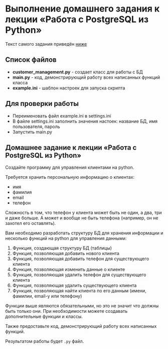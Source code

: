 # Выполнение домашнего задания к лекции «Работа с PostgreSQL из Python»
Текст самого задания приведён [ниже](#домашнее-задание-к-лекции-«работа-с-postgresql-из-python»)

## Список файлов
- **customer_management.py** - создает класс для работы с БД
- **main.py** - код, демонстрирующий работу всех написанных функций класса
- **example.ini** - шаблон настроек для запуска скрипта 

## Для проверки работы
- Переименовать файл example.ini в settings.ini
- В файле settings.ini заполнить значения настоек: название БД, имя пользователя, пароль
- Запустить main.py

## Домашнее задание к лекции «Работа с PostgreSQL из Python»

Создайте программу для управления клиентами на python.

Требуется хранить персональную информацию о клиентах:

- имя
- фамилия
- email
- телефон

Сложность в том, что телефон у клиента может быть не один, а два, три и даже больше. А может и вообще не быть телефона (например, он не захотел его оставлять).

Вам необходимо разработать структуру БД для хранения информации и несколько функций на python для управления данными:

1. Функция, создающая структуру БД (таблицы)
1. Функция, позволяющая добавить нового клиента
1. Функция, позволяющая добавить телефон для существующего клиента
1. Функция, позволяющая изменить данные о клиенте
1. Функция, позволяющая удалить телефон для существующего клиента
1. Функция, позволяющая удалить существующего клиента
1. Функция, позволяющая найти клиента по его данным (имени, фамилии, email-у или телефону)

Функции выше являются обязательными, но это не значит что должны быть только они. При необходимости можете создавать дополнительные функции и классы.

Также предоставьте код, демонстрирующий работу всех написанных функций.

Результатом работы будет `.py` файл.